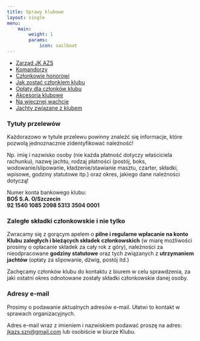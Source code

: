 ```yaml
---
title: Sprawy klubowe
layout: single
menu:
    main: 
        weight: 1
        params:
            icon: sailboat
---
```


- [Zarząd JK AZS](zarzad-jkazs)
- [Komandorzy](komandorzy)
- [Członkowie honorowi](członkowie-honorowi/)
- [Jak zostać członkiem klubu](jak-zostać-członkiem)
- [Opłaty dla członków klubu](opłaty-dla-członków/)
- [Akcesoria klubowe](akcesoria-klubowe/)
- [Na wiecznej wachcie](https://jkazs.szn.pl/stara-strona/content/na-wiecznej-wachcie.html)
- [Jachty związane z klubem](https://jkazs.szn.pl/stara-strona/content/jachty.html)

### Tytuły przelewów

Każdorazowo w tytule przelewu powinny znaleźć się informacje, które pozwolą jednoznacznie zidentyfikować należność!

Np. imię i nazwisko osoby (nie każda płatność dotyczy właściciela rachunku), nazwę jachtu, rodzaj płatności (postój, boks, wodowanie/slipowanie, kładzenie/stawianie masztu, czarter, składki, wpisowe, godziny statutowe itp.) oraz okres, jakiego dane należności dotyczą!

Numer konta bankowego klubu:<br/>  **BOŚ S.A. O/Szczecin**<br/>
**92 1540 1085 2098 5313 3504 0001**

### Zaległe składki członkowskie i nie tylko

Zwracamy się z gorącym apelem o **pilne i regularne wpłacanie na konto Klubu zaległych i bieżących składek członkowskich** (w miarę możliwości prosimy o opłacanie składek za cały rok z góry), należności za nieodpracowane **godziny statutowe** oraz tych związanych z **utrzymaniem jachtów** (opłaty za slipowanie, dźwig, postój itd.)

Zachęcamy członków klubu do kontaktu z biurem w celu sprawdzenia, za jaki ostatni okres odnotowane zostały składki członkowskie danej osoby.

### Adresy e-mail
Prosimy o podawanie aktualnych adresów e-mail. Ułatwi to kontakt w sprawach organizacyjnych.

Adres e-mail wraz z imieniem i nazwiskiem podawać proszę na adres: jkazs.szn@gmail.com lub osobiście w biurze Klubu.

